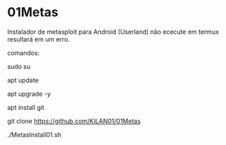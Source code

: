 # 01Metas
Instalador de metasploit para Android (Userland) não ececute em termux resultará em um erro.




comandos:



sudo su




apt update 



apt upgrade -y




apt install git




git clone https://github.com/KiLAN01/01Metas




./MetasInstall01.sh

